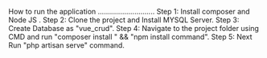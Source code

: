 How to run the  application
............................
Step 1: Install composer and Node JS .
Step 2: Clone the project and Install MYSQL Server.
Step 3: Create Database as "vue_crud".
Step 4: Navigate to the project folder using CMD and run "composer install " && "npm install command".
Step 5: Next Run "php artisan serve" command.
